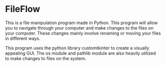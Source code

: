 # FileFlow #

This is a file manipulation program made in Python. This program will allow you to navigate through your
computer and make changes to the files on your computer. These changes mainly involve renaming or moving your
files in different ways.

This program uses the python library customtkinter to create a visually appealing GUI. The os module and pathlib
module are also heavily utilized to make changes to files on the system.
